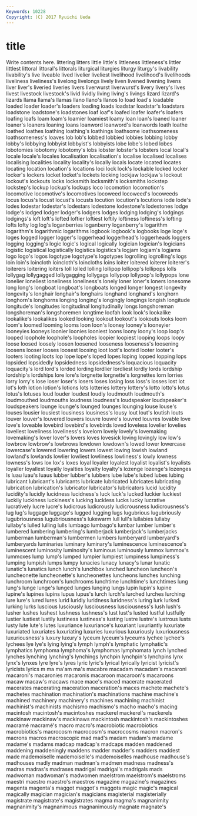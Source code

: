 ```yaml
---
Keywords: 10228 
Copyright: (C) 2017 Ryuichi Ueda
---
```


# title

Write contents here.
littering litters little
little's littleness littleness's littler littlest littoral littoral's littorals liturgical liturgies
liturgy liturgy's livability livability's live liveable lived livelier liveliest livelihood
livelihood's livelihoods liveliness liveliness's livelong livelongs lively liven livened livening
livens liver liver's liveried liveries livers liverwurst liverwurst's livery livery's
lives livest livestock livestock's livid lividly living living's livings lizard
lizard's lizards llama llama's llamas llano llano's llanos lo load
load's loadable loaded loader loader's loaders loading loads loadstar loadstar's
loadstars loadstone loadstone's loadstones loaf loaf's loafed loafer loafer's loafers
loafing loafs loam loam's loamier loamiest loamy loan loan's loaned
loaner loaner's loaners loaning loans loanword loanword's loanwords loath loathe
loathed loathes loathing loathing's loathings loathsome loathsomeness loathsomeness's loaves lob
lob's lobbed lobbied lobbies lobbing lobby lobby's lobbying lobbyist lobbyist's
lobbyists lobe lobe's lobed lobes lobotomies lobotomy lobotomy's lobs lobster
lobster's lobsters local local's locale locale's locales localisation localisation's localise
localised localises localising localities locality locality's locally locals locate located
locates locating location location's locations loci lock lock's lockable locked
locker locker's lockers locket locket's lockets locking lockjaw lockjaw's lockout
lockout's lockouts locks locksmith locksmith's locksmiths lockstep lockstep's lockup lockup's
lockups loco locomotion locomotion's locomotive locomotive's locomotives locoweed locoweed's locoweeds
locus locus's locust locust's locusts locution locution's locutions lode lode's
lodes lodestar lodestar's lodestars lodestone lodestone's lodestones lodge lodge's lodged
lodger lodger's lodgers lodges lodging lodging's lodgings lodgings's loft loft's
lofted loftier loftiest loftily loftiness loftiness's lofting lofts lofty log
log's loganberries loganberry loganberry's logarithm logarithm's logarithmic logarithms logbook logbook's
logbooks loge loge's loges logged logger logger's loggerhead loggerhead's loggerheads
loggers logging logging's logic logic's logical logically logician logician's logicians
logistic logistical logistically logistics logistics's logjam logjam's logjams logo logo's
logos logotype logotype's logotypes logrolling logrolling's logs loin loin's loincloth
loincloth's loincloths loins loiter loitered loiterer loiterer's loiterers loitering loiters
loll lolled lolling lollipop lollipop's lollipops lolls lollygag lollygagged lollygagging
lollygags lollypop lollypop's lollypops lone lonelier loneliest loneliness loneliness's lonely
loner loner's loners lonesome long long's longboat longboat's longboats longed
longer longest longevity longevity's longhair longhair's longhairs longhand longhand's longhorn
longhorn's longhorns longing longing's longingly longings longish longitude longitude's longitudes
longitudinal longitudinally longs longshoreman longshoreman's longshoremen longtime loofah look look's
lookalike lookalike's lookalikes looked looking lookout lookout's lookouts looks loom
loom's loomed looming looms loon loon's looney looney's looneyier looneyies
looneys loonier loonies looniest loons loony loony's loop loop's looped
loophole loophole's loopholes loopier loopiest looping loops loopy loose loosed
loosely loosen loosened looseness looseness's loosening loosens looser looses loosest
loosing loot loot's looted looter looter's looters looting loots lop
lope lope's loped lopes loping lopped lopping lops lopsided lopsidedly
lopsidedness lopsidedness's loquacious loquacity loquacity's lord lord's lorded lording lordlier
lordliest lordly lords lordship lordship's lordships lore lore's lorgnette lorgnette's
lorgnettes lorn lorries lorry lorry's lose loser loser's losers loses
losing loss loss's losses lost lot lot's loth lotion lotion's
lotions lots lotteries lottery lottery's lotto lotto's lotus lotus's lotuses
loud louder loudest loudly loudmouth loudmouth's loudmouthed loudmouths loudness loudness's
loudspeaker loudspeaker's loudspeakers lounge lounge's lounged lounges lounging louse louse's
louses lousier lousiest lousiness lousiness's lousy lout lout's loutish louts
louver louver's louvered louvers louvre louvre's louvred louvres lovable love
love's loveable lovebird lovebird's lovebirds loved loveless lovelier lovelies loveliest
loveliness loveliness's lovelorn lovely lovely's lovemaking lovemaking's lover lover's lovers
loves lovesick loving lovingly low low's lowbrow lowbrow's lowbrows lowdown
lowdown's lowed lower lowercase lowercase's lowered lowering lowers lowest lowing
lowish lowland lowland's lowlands lowlier lowliest lowliness lowliness's lowly lowness
lowness's lows lox lox's loxes loyal loyaler loyalest loyalist loyalist's
loyalists loyaller loyallest loyally loyalties loyalty loyalty's lozenge lozenge's lozenges
ls luau luau's luaus lubber lubber's lubbers lube lube's lubed
lubes lubing lubricant lubricant's lubricants lubricate lubricated lubricates lubricating lubrication
lubrication's lubricator lubricator's lubricators lucid lucidity lucidity's lucidly lucidness lucidness's
luck luck's lucked luckier luckiest luckily luckiness luckiness's lucking luckless
lucks lucky lucrative lucratively lucre lucre's ludicrous ludicrously ludicrousness ludicrousness's
lug lug's luggage luggage's lugged lugging lugs lugubrious lugubriously lugubriousness
lugubriousness's lukewarm lull lull's lullabies lullaby lullaby's lulled lulling lulls
lumbago lumbago's lumbar lumber lumber's lumbered lumbering lumbering's lumberjack lumberjack's
lumberjacks lumberman lumberman's lumbermen lumbers lumberyard lumberyard's lumberyards luminaries luminary
luminary's luminescence luminescence's luminescent luminosity luminosity's luminous luminously lummox lummox's
lummoxes lump lump's lumped lumpier lumpiest lumpiness lumpiness's lumping lumpish
lumps lumpy lunacies lunacy lunacy's lunar lunatic lunatic's lunatics lunch
lunch's lunchbox lunched luncheon luncheon's luncheonette luncheonette's luncheonettes luncheons lunches
lunching lunchroom lunchroom's lunchrooms lunchtime lunchtime's lunchtimes lung lung's lunge
lunge's lunged lunges lunging lungs lupin lupin's lupine lupine's lupines
lupins lupus lupus's lurch lurch's lurched lurches lurching lure lure's
lured lures lurid luridly luridness luridness's luring lurk lurked lurking
lurks luscious lusciously lusciousness lusciousness's lush lush's lusher lushes lushest
lushness lushness's lust lust's lusted lustful lustfully lustier lustiest lustily
lustiness lustiness's lusting lustre lustre's lustrous lusts lusty lute lute's
lutes luxuriance luxuriance's luxuriant luxuriantly luxuriate luxuriated luxuriates luxuriating luxuries
luxurious luxuriously luxuriousness luxuriousness's luxury luxury's lyceum lyceum's lyceums lychee
lychee's lychees lye lye's lying lying's lymph lymph's lymphatic lymphatic's
lymphatics lymphoma lymphoma's lymphomas lymphomata lynch lynched lynches lynching lynching's
lynchings lynchpin lynchpin's lynchpins lynx lynx's lynxes lyre lyre's lyres
lyric lyric's lyrical lyrically lyricist lyricist's lyricists lyrics m ma
ma'am ma's macabre macadam macadam's macaroni macaroni's macaronies macaronis macaroon
macaroon's macaroons macaw macaw's macaws mace mace's maced macerate macerated
macerates macerating maceration maceration's maces machete machete's machetes machination machination's
machinations machine machine's machined machinery machinery's machines machining machinist machinist's
machinists machismo machismo's macho macho's macing macintosh macintosh's macintoshes mackerel
mackerel's mackerels mackinaw mackinaw's mackinaws mackintosh mackintosh's mackintoshes macramé macramé's
macro macro's macrobiotic macrobiotics macrobiotics's macrocosm macrocosm's macrocosms macron macron's
macrons macros macroscopic mad mad's madam madam's madame madame's madams
madcap madcap's madcaps madden maddened maddening maddeningly maddens madder madder's
madders maddest made mademoiselle mademoiselle's mademoiselles madhouse madhouse's madhouses madly
madman madman's madmen madness madness's madras madras's madrases madrigal madrigal's
madrigals mads madwoman madwoman's madwomen maelstrom maelstrom's maelstroms maestri maestro
maestro's maestros magazine magazine's magazines magenta magenta's maggot maggot's maggots
magic magic's magical magically magician magician's magicians magisterial magisterially magistrate
magistrate's magistrates magma magma's magnanimity magnanimity's magnanimous magnanimously magnate magnate's
